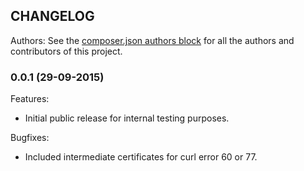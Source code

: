 ## CHANGELOG

Authors: See the [composer.json authors block](https://github.com/icepay/API/blob/master/composer.json) for all the authors and contributors of this project.

### 0.0.1 (29-09-2015)

Features:

  - Initial public release for internal testing purposes.

Bugfixes:

  - Included intermediate certificates for curl error 60 or 77.
